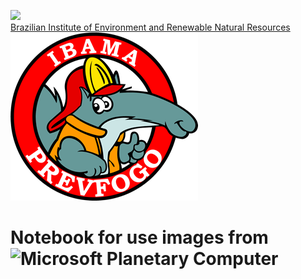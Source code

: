 <!-- IBAMA logo -->
[ibama_logo]: http://upload.wikimedia.org/wikipedia/commons/thumb/8/81/Logo_IBAMA.svg/150px-Logo_IBAMA.svg.png
![][ibama_logo]  
[Brazilian Institute of Environment and Renewable Natural Resources](http://www.ibama.gov.br) ![Prevfogo](https://github.com/lmotta/ms_planetary_scenes/blob/main/resources/prev-fogo-logo.png?raw=true)

# Notebook for use images from ![Microsoft Planetary Computer](https://planetarycomputer.microsoft.com/)

